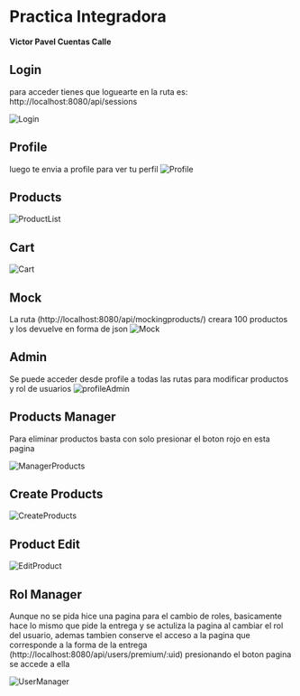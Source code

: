 # Practica Integradora

**Victor Pavel Cuentas Calle**

## Login
para acceder tienes que loguearte en la ruta es: http://localhost:8080/api/sessions

![Login](https://github.com/VictorPavelCC/PracticaIntegradoraCuentas/blob/main/src/img/login.png?raw=true)

## Profile
luego te envia a profile para ver tu perfil
![Profile](https://github.com/VictorPavelCC/PracticaIntegradoraCuentas/blob/main/src/img/profile.png?raw=true)

## Products

![ProductList](https://github.com/VictorPavelCC/PracticaIntegradoraCuentas/blob/main/src/img/productList.png?raw=true)

## Cart

![Cart](https://github.com/VictorPavelCC/PracticaIntegradoraCuentas/blob/main/src/img/cart.png?raw=true)

## Mock
La ruta (http://localhost:8080/api/mockingproducts/) creara 100 productos y los devuelve en forma de json
![Mock](https://github.com/VictorPavelCC/PracticaIntegradoraCuentas/blob/main/src/img/mockingProducts.png?raw=true)

## Admin
Se puede acceder desde profile a todas las rutas para modificar productos y rol de usuarios
![profileAdmin](https://github.com/VictorPavelCC/PracticaIntegradoraCuentas/blob/main/src/img/ProfileAdmin.png?raw=true)

## Products Manager 

Para eliminar productos basta con solo presionar el boton rojo en esta pagina

![ManagerProducts](https://github.com/VictorPavelCC/PracticaIntegradoraCuentas/blob/main/src/img/ManagerProducts.png?raw=true)

## Create Products

![CreateProducts](https://github.com/VictorPavelCC/PracticaIntegradoraCuentas/blob/main/src/img/CreateProducts.png?raw=true)

## Product Edit

![EditProduct](https://github.com/VictorPavelCC/PracticaIntegradoraCuentas/blob/main/src/img/EditProduct.png?raw=true)

## Rol Manager

Aunque no se pida hice una pagina para el cambio de roles, basicamente hace lo mismo que pide la entrega y se actuliza la pagina  al cambiar el rol del usuario,
ademas tambien conserve el acceso a la pagina que corresponde a la forma de la entrega (http://localhost:8080/api/users/premium/:uid) presionando el boton pagina se accede a ella

![UserManager](https://github.com/VictorPavelCC/PracticaIntegradoraCuentas/blob/main/src/img/EditProduct.png?raw=true)



